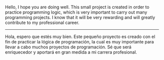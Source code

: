 Hello, I hope you are doing well.
This small project is created in order to practice programming logic, which is very important to carry out many programming projects.
I know that it will be very rewarding and will greatly contribute to my professional career.

***

Hola, espero que estés muy bien.
Este pequeño proyecto es creado con el fin de practicar la lógica de programación, la cual es muy importante para llevar a cabo muchos proyectos de programación. 
Sé que será enriquecedor y aportará en gran medida a mi carrera profesional.
